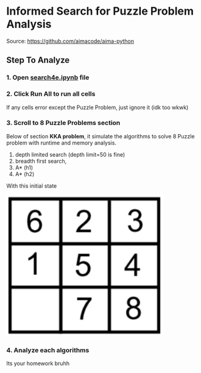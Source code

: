 # Informed Search for Puzzle Problem Analysis
Source: https://github.com/aimacode/aima-python

## Step To Analyze
### 1. Open [search4e.ipynb](search4e.ipynb) file
### 2. Click Run All to run all cells
If any cells error except the Puzzle Problem, just ignore it (idk too wkwk)
### 3. Scroll to 8 Puzzle Problems section
Below of section **KKA problem**, it simulate the algorithms to solve 8 Puzzle problem with runtime and memory analysis.
1. depth limited search (depth limit=50 is fine)
2. breadth first search,
3. A* (h1)
4. A* (h2)

With this initial state

![Initial Puzzle State](initial_puzzle.png)

### 4. Analyze each  algorithms
Its your homework bruhh
